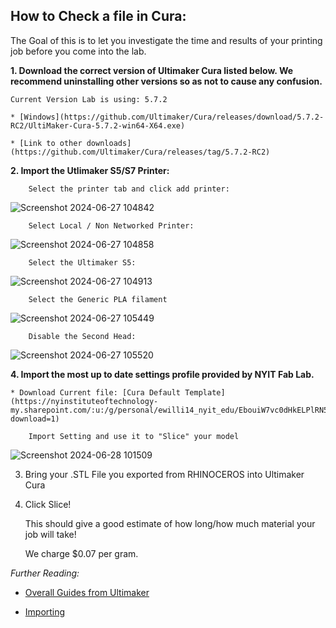 ## How to Check a file in Cura:

The Goal of this is to let you investigate the time and results of your printing job before you come into the lab.

**1. Download the correct version of Ultimaker Cura listed below. We recommend uninstalling other versions so as not to cause any confusion.**

	Current Version Lab is using: 5.7.2

	* [Windows](https://github.com/Ultimaker/Cura/releases/download/5.7.2-RC2/UltiMaker-Cura-5.7.2-win64-X64.exe)

	* [Link to other downloads](https://github.com/Ultimaker/Cura/releases/tag/5.7.2-RC2)

**2. Import the Utlimaker S5/S7 Printer:**

		Select the printer tab and click add printer:

![Screenshot 2024-06-27 104842](https://github.com/DigitalFabricationLab-NYIT-SoAD/resources/assets/148252301/cd68b7eb-acc7-490f-9179-ff3cddb0d4e8)

		Select Local / Non Networked Printer:

![Screenshot 2024-06-27 104858](https://github.com/DigitalFabricationLab-NYIT-SoAD/resources/assets/148252301/f76b7b37-f156-40b5-ae62-b551f44240c3)


		Select the Ultimaker S5:

![Screenshot 2024-06-27 104913](https://github.com/DigitalFabricationLab-NYIT-SoAD/resources/assets/148252301/f32941f3-803f-4a54-9d64-90000ba04c6a)

		Select the Generic PLA filament

![Screenshot 2024-06-27 105449](https://github.com/DigitalFabricationLab-NYIT-SoAD/resources/assets/148252301/d19b7f4d-0f7a-46c2-9af5-3c4ed56a6748)


		Disable the Second Head:

![Screenshot 2024-06-27 105520](https://github.com/DigitalFabricationLab-NYIT-SoAD/resources/assets/148252301/72f2c1e2-040a-40e5-a75c-43d3b1db7738)



**4. Import the most up to date settings profile provided by NYIT Fab Lab.**

	* Download Current file: [Cura Default Template](https://nyinstituteoftechnology-my.sharepoint.com/:u:/g/personal/ewilli14_nyit_edu/EbouiW7vc0dHkELPlRN5e20BUlDckUIrzU68MyBVNr9OSw?download=1)

		Import Setting and use it to "Slice" your model

![Screenshot 2024-06-28 101509](https://github.com/DigitalFabricationLab-NYIT-SoAD/resources/assets/148252301/483872dc-6cb0-4b9d-baa6-792c84391278)
 	

	
3. Bring your .STL File you exported from RHINOCEROS into Ultimaker Cura


4. Click Slice!
   
	This should give a good estimate of how long/how much material your job will take!

 	We charge $0.07 per gram.

*Further Reading:*

* [Overall Guides from Ultimaker](https://support.makerbot.com/s/article/1667337576882)

* [Importing](https://support.makerbot.com/s/article/1667411286867)
	


	
